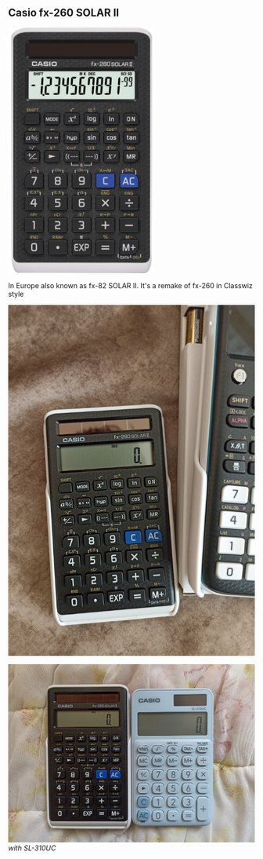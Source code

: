 ## Casio fx-260 SOLAR II

<img src="render.jpg" height="500">

In Europe also known as fx-82 SOLAR II. It's a remake of fx-260 in Classwiz style

![](4242534.jpg)

![](133425.jpg)
_with SL-310UC_
